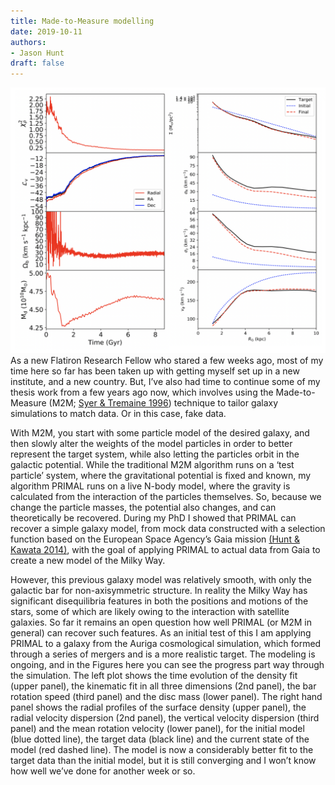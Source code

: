 ```yaml
---
title: Made-to-Measure modelling
date: 2019-10-11
authors:
- Jason Hunt
draft: false
---
```


![img](/fig/2019-10-11.png)
As a new Flatiron Research Fellow who stared a few weeks ago, most of my time here so far has been taken up with getting myself set up in a new institute, and a new country. But, I’ve also had time to continue some of my thesis work from a few years ago now, which involves using the Made-to-Measure (M2M; [Syer & Tremaine 1996](https://ui.adsabs.harvard.edu/abs/1996MNRAS.282..223S/abstract)) technique to tailor galaxy simulations to match data. Or in this case, fake data.

With M2M, you start with some particle model of the desired galaxy, and then slowly alter the weights of the model particles in order to better represent the target system, while also letting the particles orbit in the galactic potential. While the traditional M2M algorithm runs on a ‘test particle’ system, where the gravitational potential is fixed and known, my algorithm PRIMAL runs on a live N-body model, where the gravity is calculated from the interaction of the particles themselves. So, because we change the particle masses, the potential also changes, and can theoretically be recovered. During my PhD I showed that PRIMAL can recover a simple galaxy model, from mock data constructed with a selection function based on the European Space Agency’s Gaia mission [(Hunt & Kawata 2014)](https://ui.adsabs.harvard.edu/abs/2014MNRAS.443.2112H/abstract), with the goal of applying PRIMAL to actual data from Gaia to create a new model of the Milky Way.

However, this previous galaxy model was relatively smooth, with only the galactic bar for non-axisymmetric structure. In reality the Milky Way has significant disequilibria features in both the positions and motions of the stars, some of which are likely owing to the interaction with satellite galaxies. So far it remains an open question how well PRIMAL (or M2M in general) can recover such features. As an initial test of this I am applying PRIMAL to a galaxy from the Auriga cosmological simulation, which formed through a series of mergers and is a more realistic target. The modeling is ongoing, and in the Figures here you can see the progress part way through the simulation. The left plot shows the time evolution of the density fit (upper panel), the kinematic fit in all three dimensions (2nd panel), the bar rotation speed (third panel) and the disc mass (lower panel). The right hand panel shows the radial profiles of the surface density (upper panel), the radial velocity dispersion (2nd panel), the vertical velocity dispersion (third panel) and the mean rotation velocity (lower panel), for the initial model (blue dotted line), the target data (black line) and the current state of the model (red dashed line). The model is now a considerably better fit to the target data than the initial model, but it is still converging and I won’t know how well we’ve done for another week or so.
